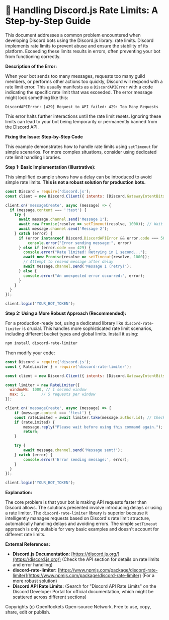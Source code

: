 # 🐞 Handling Discord.js Rate Limits: A Step-by-Step Guide


This document addresses a common problem encountered when developing Discord bots using the Discord.js library: rate limits.  Discord implements rate limits to prevent abuse and ensure the stability of its platform. Exceeding these limits results in errors, often preventing your bot from functioning correctly.

**Description of the Error:**

When your bot sends too many messages, requests too many guild members, or performs other actions too quickly, Discord will respond with a rate limit error. This usually manifests as a `DiscordAPIError` with a code indicating the specific rate limit that was exceeded.  The error message might look something like this:

```
DiscordAPIError: [429] Request to API failed: 429: Too Many Requests
```

This error halts further interactions until the rate limit resets.  Ignoring these limits can lead to your bot being temporarily or permanently banned from the Discord API.


**Fixing the Issue: Step-by-Step Code**

This example demonstrates how to handle rate limits using `setTimeout` for simple scenarios. For more complex situations, consider using dedicated rate limit handling libraries.

**Step 1:  Basic Implementation (Illustrative):**

This simplified example shows how a delay can be introduced to avoid simple rate limits.  **This is not a robust solution for production bots.**

```javascript
const Discord = require('discord.js');
const client = new Discord.Client({ intents: [Discord.GatewayIntentBits.Guilds, Discord.GatewayIntentBits.GuildMessages] }); // Add necessary intents

client.on('messageCreate', async (message) => {
  if (message.content === '!test') {
    try {
      await message.channel.send('Message 1');
      await new Promise(resolve => setTimeout(resolve, 1000)); // Wait 1 second
      await message.channel.send('Message 2');
    } catch (error) {
      if (error instanceof Discord.DiscordAPIError && error.code === 50007) { // Handle other potential errors
          console.error("Error sending message:", error)
      } else if (error.code === 429) {
        console.error("Rate limited! Retrying in 1 second...");
        await new Promise(resolve => setTimeout(resolve, 1000));
        // Attempt to resend message after delay
        await message.channel.send('Message 1 (retry)');
      } else {
        console.error("An unexpected error occurred:", error);
      }
    }
  }
});

client.login('YOUR_BOT_TOKEN');
```

**Step 2: Using a More Robust Approach (Recommended):**

For a production-ready bot, using a dedicated library like `discord-rate-limiter` is crucial.  This handles more sophisticated rate limit scenarios, including different bucket types and global limits.  Install it using:

```bash
npm install discord-rate-limiter
```

Then modify your code:

```javascript
const Discord = require('discord.js');
const { RateLimiter } = require('discord-rate-limiter');

const client = new Discord.Client({ intents: [Discord.GatewayIntentBits.Guilds, Discord.GatewayIntentBits.GuildMessages] });

const limiter = new RateLimiter({
  windowMs: 1000, // 1 second window
  max: 5,       // 5 requests per window
});

client.on('messageCreate', async (message) => {
    if (message.content === '!test') {
    const rateLimited = await limiter.take(message.author.id); // Check rate limit for the user
    if (rateLimited) {
        message.reply("Please wait before using this command again.");
        return;
    }

    try {
        await message.channel.send('Message sent!');
    } catch (error) {
        console.error('Error sending message:', error);
    }
  }
});

client.login('YOUR_BOT_TOKEN');

```


**Explanation:**

The core problem is that your bot is making API requests faster than Discord allows.  The solutions presented involve introducing delays or using a rate limiter. The `discord-rate-limiter` library is superior because it intelligently manages requests based on Discord's rate limit structure, automatically handling delays and avoiding errors. The simple `setTimeout` approach is only suitable for very basic examples and doesn't account for different rate limits.


**External References:**

* **Discord.js Documentation:** [https://discord.js.org/](https://discord.js.org/)  (Check the API section for details on rate limits and error handling)
* **discord-rate-limiter:** [https://www.npmjs.com/package/discord-rate-limiter](https://www.npmjs.com/package/discord-rate-limiter) (For a more robust solution)
* **Discord API Rate Limits:** (Search for "Discord API Rate Limits" on the Discord Developer Portal for official documentation, which might be scattered across different sections)


Copyrights (c) OpenRockets Open-source Network. Free to use, copy, share, edit or publish.

